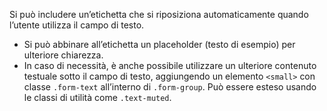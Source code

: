 Si può includere un’etichetta che si riposiziona automaticamente quando l’utente utilizza il campo di testo.
* Si può abbinare all’etichetta un placeholder (testo di esempio) per ulteriore chiarezza.
* In caso di necessità, è anche possibile utilizzare un ulteriore contenuto testuale sotto il campo di testo, aggiungendo un elemento `<small>` con classe `.form-text` all’interno di `.form-group`. Può essere esteso usando le classi di utilità come `.text-muted`.